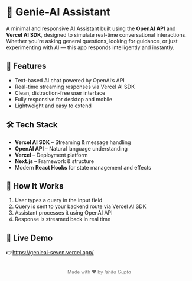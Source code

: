 # 🤖 Genie-AI Assistant

A minimal and responsive AI Assistant built using the **OpenAI API** and **Vercel AI SDK**, designed to simulate real-time conversational interactions. Whether you're asking general questions, looking for guidance, or just experimenting with AI — this app responds intelligently and instantly.


## 🚀 Features

- Text-based AI chat powered by OpenAI’s API
- Real-time streaming responses via Vercel AI SDK
- Clean, distraction-free user interface
- Fully responsive for desktop and mobile
- Lightweight and easy to extend

## 🛠️ Tech Stack

- **Vercel AI SDK** – Streaming & message handling  
- **OpenAI API** – Natural language understanding  
- **Vercel** – Deployment platform  
- **Next.js** – Framework & structure  
- Modern **React Hooks** for state management and effects
  

## 🧠 How It Works

1. User types a query in the input field  
2. Query is sent to your backend route via Vercel AI SDK  
3. Assistant processes it using OpenAI API  
4. Response is streamed back in real time



## 📡 Live Demo

👉https://genieai-seven.vercel.app/

<br>
<div align="center" style="font-size: 0.9em; opacity: 0.6;">
  Made with ❤️ by <em>Ishita Gupta</em>
</div>
